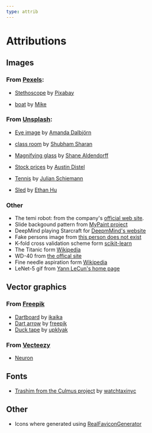 ```yaml
---
type: attrib
---
```


# Attributions

<div style="direction:ltr;unicode-bidi:bidi-override">

## Images

### From [Pexels](https://www.pexels.com/):

- [Stethoscope](https://www.pexels.com/photo/blue-and-silver-stetoscope-40568/) by [Pixabay](https://www.pexels.com/@pixabay)

- [boat](https://www.pexels.com/photo/white-and-black-sail-boat-on-ocean-996328/) by [Mike](https://www.pexels.com/@mikebirdy)

### From [Unsplash](https://unsplash.com):

- [Eye image](https://unsplash.com/photos/UbJMy92p8wk) by [Amanda Dalbjörn](https://unsplash.com/@amandadalbjorn?utm_source=unsplash&amp;utm_medium=referral&amp;utm_content=creditCopyText)

- [class room](https://unsplash.com/photos/Z-fq3wBVfMU) by [Shubham Sharan](https://unsplash.com/@shubhamsharan?utm_source=unsplash&amp;utm_medium=referral&amp;utm_content=creditCopyText)

- [Magnifying glass](https://unsplash.com/photos/mQHEgroKw2k) by [Shane Aldendorff](https://unsplash.com/@pluyar?utm_source=unsplash&amp;utm_medium=referral&amp;utm_content=creditCopyText)

- [Stock prices](https://unsplash.com/photos/DfjJMVhwH_8) by [Austin Distel](https://unsplash.com/@austindistel?utm_source=unsplash&amp;utm_medium=referral&amp;utm_content=creditCopyText)

- [Tennis](https://unsplash.com/photos/Z4Sxy1_3wdY) by [Julian Schiemann](https://unsplash.com/@bonvoyagepictures?utm_source=unsplash&amp;utm_medium=referral&amp;utm_content=creditCopyText)

- [Sled](https://unsplash.com/photos/yB_aiAWkm40) by [Ethan Hu](https://unsplash.com/@ethanhjy?utm_source=unsplash&utm_medium=referral&utm_content=creditCopyText)

### Other

- The temi robot: from the company's [official web site](https://www.robotemi.com/).
- Slide backgound pattern from [MyPaint project](https://github.com/mypaint/mypaint)
- DeepMind playing Starcraft for [DeepmMind's website](https://deepmind.com/blog/article/alphastar-mastering-real-time-strategy-game-starcraft-ii)
- Fake persons image from [this person does not exist](https://thispersondoesnotexist.com/)
- K-fold cross validation scheme form [scikit-learn](https://scikit-learn.org/stable/modules/cross_validation.html)
- The Titanic form [Wikipedia](https://en.wikipedia.org/wiki/Titanic)
- WD-40 from [the offical site](https://www.wd40.com/products/smart-straw-12-oz/)
- Fine needle aspiration form [Wikipedia](https://en.wikipedia.org/wiki/Fine-needle_aspiration)
- LeNet-5 gif from [Yann LeCun's home page](http://yann.lecun.com/exdb/lenet/)

## Vector graphics

### From [Freepik](https://www.freepik.com/)

- [Dartboard](https://www.freepik.com/free-vector/dart-board-icon_838791.htm) by [ikaika](https://www.freepik.com/ikaika)
- [Dart arrow](https://www.freepik.com/free-vector/target-concept_764916.htm) by [freepik](https://www.freepik.com/freepik)
- [Duck tape](https://www.freepik.com/free-vector/gray-silver-duct-roll-adhesive-tape-realistic_6055214.htm) by [upklyak](https://www.freepik.com/upklyak)

### From [Vecteezy](https://www.vecteezy.com/)

- [Neuron](https://www.vecteezy.com/free-vector/neuron)

## Fonts

- [Trashim from the Culmus project](http://culmus.sourceforge.net/fancy/index.html) by [watchtaxinyc](https://www.vecteezy.com/members/watchtaxinyc)

## Other

- Icons where generated using [RealFaviconGenerator](https://realfavicongenerator.net/)

</div>
